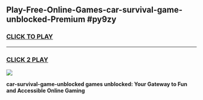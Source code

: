 
## Play-Free-Online-Games-car-survival-game-unblocked-Premium #py9zy
<h3>
<a href="https://premium.freeplayer.one?title=car-survival-game-unblocked&ref=8M">CLICK TO PLAY</a></h3>
<hr>

<h3>
<a href="https://premium.freeplayer.one?title=car-survival-game-unblocked&ref=8M">CLICK 2 PLAY</a>
  
</h3>

<a href="https://premium.freeplayer.one?title=car-survival-game-unblocked&ref=8M"><img src="https://clearcache.store/games.png"></a>


**car-survival-game-unblocked games unblocked: Your Gateway to Fun and Accessible Online Gaming**
